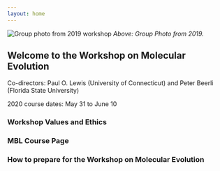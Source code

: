 ```yaml
---
layout: home
---
```

![Group photo from 2019 workshop](assets/img/group-photo-2019.jpg)
_Above: Group Photo from 2019._

## Welcome to the Workshop on Molecular Evolution
Co-directors: Paul O. Lewis (University of Connecticut) and Peter Beerli (Florida State University)

2020 course dates: May 31 to June 10

### Workshop Values and Ethics

### MBL Course Page

### How to prepare for the Workshop on Molecular Evolution

